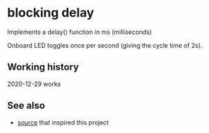 # blocking delay

Implements a delay() function in ms (milliseconds)

Onboard LED toggles once per second (giving the cycle time of 2s).


## Working history

2020-12-29 works

## See also

* [source](https://blog.junix.in/2018/01/15/stm8s-timer2-as-simple-counter-to-blink-led/) that inspired this project
